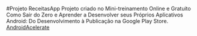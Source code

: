#Projeto ReceitasApp
Projeto criado no Mini-treinamento Online e Gratuito Como Sair do Zero e Aprender a Desenvolver seus Próprios Aplicativos Android: Do Desenvolvimento à Publicação na Google Play Store. 
[AndroidAcelerate](https://www.androidaccelerate.com.br/)